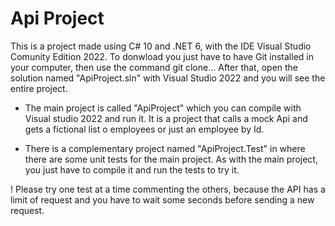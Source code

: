 # Api Project
This is a project made using C# 10 and .NET 6, with the IDE Visual Studio Comunity Edition 2022. To donwload you just have to have Git installed in your computer, then use the command git clone... After that, open the solution named "ApiProject.sln" with Visual Studio 2022 and you will see the entire project.

* The main project is called "ApiProject" which you can compile with Visual studio 2022 and run it. It is a project that calls a mock Api and gets a fictional list o employees or just an employee by Id.

* There is a complementary project named "ApiProject.Test" in where there are some unit tests for the main project. As with the main project, you just have to compile it and run the tests to try it.

! Please try one test at a time commenting the others, because the API has a limit of request and you have to wait some seconds before sending a new request.
